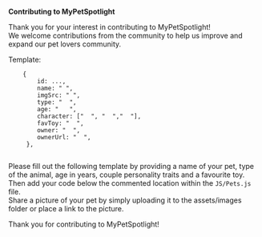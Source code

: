 <strong> Contributing to MyPetSpotlight </strong>

Thank you for your interest in contributing to MyPetSpotlight! <br>
We welcome contributions from the community to help us improve and expand our pet lovers community.

Template:

```
    {
        id: ...,
        name: " ",
        imgSrc: " ",
        type: "  ",
        age: "   ",
        character: ["  ", "  ","  "],
        favToy: "  ",
        owner: "  ",
        ownerUrl: "  ",
     },


```

Please fill out the following template by providing a name of your pet, type of the animal, age in years, couple personality traits and a favourite toy. <br>
Then add your code below the commented location within the `JS/Pets.js` file. <br>
Share a picture of your pet by simply uploading it to the assets/images folder or place a link to the picture.

Thank you for contributing to MyPetSpotlight!
